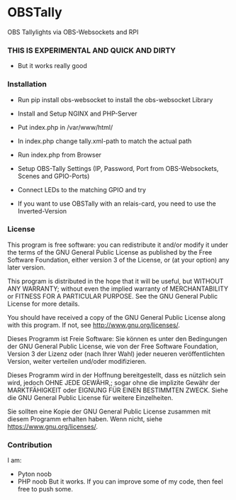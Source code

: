 # OBSTally
OBS Tallylights via OBS-Websockets and RPI

### THIS IS EXPERIMENTAL AND QUICK AND DIRTY
* But it works really good

### Installation
* Run pip install obs-websocket to install the obs-websocket Library

* Install and Setup NGINX and PHP-Server

* Put index.php in /var/www/html/

* In index.php change tally.xml-path to match the actual path

* Run index.php from Browser

* Setup OBS-Tally Settings (IP, Password, Port from OBS-Websockets, Scenes and GPIO-Ports)

* Connect LEDs to the matching GPIO and try

* If you want to use OBSTally with an relais-card, you need to use the Inverted-Version

### License

This program is free software: you can redistribute it and/or modify
it under the terms of the GNU General Public License as published by
the Free Software Foundation, either version 3 of the License, or
(at your option) any later version.

This program is distributed in the hope that it will be useful,
but WITHOUT ANY WARRANTY; without even the implied warranty of
MERCHANTABILITY or FITNESS FOR A PARTICULAR PURPOSE.  See the
GNU General Public License for more details.

You should have received a copy of the GNU General Public License
along with this program.  If not, see <http://www.gnu.org/licenses/>.

Dieses Programm ist Freie Software: Sie können es unter den Bedingungen
der GNU General Public License, wie von der Free Software Foundation,
Version 3 der Lizenz oder (nach Ihrer Wahl) jeder neueren
veröffentlichten Version, weiter verteilen und/oder modifizieren.

Dieses Programm wird in der Hoffnung bereitgestellt, dass es nützlich sein wird, jedoch
OHNE JEDE GEWÄHR,; sogar ohne die implizite
Gewähr der MARKTFÄHIGKEIT oder EIGNUNG FÜR EINEN BESTIMMTEN ZWECK.
Siehe die GNU General Public License für weitere Einzelheiten.

Sie sollten eine Kopie der GNU General Public License zusammen mit diesem
Programm erhalten haben. Wenn nicht, siehe <https://www.gnu.org/licenses/>.

### Contribution
I am:
* Pyton noob
* PHP noob
But it works. If you can improve some of my code, then feel free to push some.

